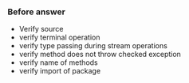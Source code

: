 ### Before answer
* Verify source
* verify terminal operation
* verify type passing during stream operations
* verify method does not throw checked exception
* verify name of methods
* verify import of package